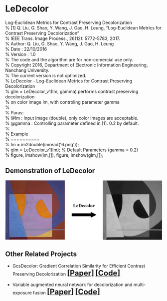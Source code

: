 # LeDecolor
Log-Euclidean Metrics for Contrast Preserving Decolorization  
% [1] Q. Liu, G. Shao, Y. Wang, J. Gao, H. Leung, “Log-Euclidean Metrics for Contrast Preserving Decolorization”   
% IEEE Trans. Image Process., 26(12): 5772-5783, 2017.   
% Author: Q. Liu, G. Shao, Y. Wang, J. Gao, H. Leung  
% Date : 22/10/2016  
% Version : 1.0  
% The code and the algorithm are for non-comercial use only.  
% Copyright 2016, Department of Electronic Information Engineering, Nanchang University.  
% The current version is not optimized.  
% LeDecolor - Log-Euclidean Metrics for Contrast Preserving Decolorization  
% gIm = LeDecolor_v1(Im, gamma) performs contrast preserving decolorization  
% on color image Im, with controling parameter gamma  
%  
% Paras:  
% @Im : Input image (double), only color images are acceptable.  
% @gamma : Controlling parameter defined in [1]. 0.2 by default.  
%  
% Example  
% ==========  
% Im = im2double(imread('6.png'));  
% gIm = LeDecolor_v1(Im); % Default Parameters (gamma = 0.2)  
% figure, imshow(Im,[]), figure, imshow(gIm,[]); 

## Demonstration of LeDecolor
![](./figs/Demonstration1.png)  


## Other Related Projects
  * GcsDecolor: Gradient Correlation Similarity for Efficient Contrast Preserving Decolorization [<font size=5>**[Paper]**</font>](https://ieeexplore.ieee.org/abstract/document/7088620)   [<font size=5>**[Code]**</font>](https://github.com/yqx7150/GcsDecolor)

  * Variable augmented neural network for decolorization and multi-exposure fusion [<font size=5>**[Paper]**</font>](https://www.sciencedirect.com/science/article/abs/pii/S1566253517305298)   [<font size=5>**[Code]**</font>](https://github.com/yqx7150/DecolorNet_FusionNet_code)
